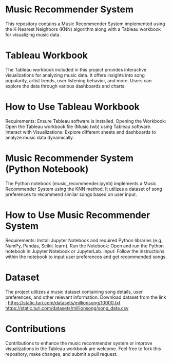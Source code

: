 # Music Recommender System

This repository contains a Music Recommender System implemented using the K-Nearest Neighbors (KNN) algorithm along with a Tableau workbook for visualizing music data.

# Tableau Workbook

The Tableau workbook included in this project provides interactive visualizations for analyzing music data. It offers insights into song popularity, artist trends, user listening behavior, and more. Users can explore the data through various dashboards and charts.

# How to Use Tableau Workbook
  Requirements: Ensure Tableau software is installed.
  Opening the Workbook: Open the Tableau workbook file (Music.twb) using Tableau software.
  Interact with Visualizations: Explore different sheets and dashboards to analyze music data dynamically.

# Music Recommender System (Python Notebook)

The Python notebook (music_recommender.ipynb) implements a Music Recommender System using the KNN method. It utilizes a dataset of song preferences to recommend similar songs based on user input.

# How to Use Music Recommender System
  Requirements: Install Jupyter Notebook and required Python libraries (e.g., NumPy, Pandas, Scikit-learn).
  Run the Notebook: Open and run the Python notebook in Jupyter Notebook or JupyterLab.
  Input: Follow the instructions within the notebook to input user preferences and get recommended songs.

# Dataset
The project utilizes a music dataset containing song details, user preferences, and other relevant information. 
Download dataset from the link : https://static.turi.com/datasets/millionsong/10000.txt https://static.turi.com/datasets/millionsong/song_data.csv

# Contributions

Contributions to enhance the music recommender system or improve visualizations in the Tableau workbook are welcome. Feel free to fork this repository, make changes, and submit a pull request.
